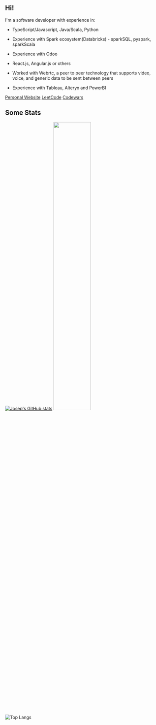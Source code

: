 ## Hi!

I'm a software developer with experience in:

- TypeScript/Javascript, Java/Scala, Python
- Experience with Spark ecosystem(Databricks) - sparkSQL, pyspark, sparkScala
- Experience with Odoo
- React.js, Angular.js or others

- Worked with Webrtc, a peer to peer technology that supports video, voice, and generic data to be sent between peers

- Experience with Tableau, Alteryx and PowerBI

[Personal Website](https://josepabellana.com) [LeetCode](https://leetcode.com/josepabellana/) [Codewars](https://www.codewars.com/users/josepabellana)

## Some Stats

[![Josep's GitHub stats](https://github-readme-stats.vercel.app/api?username=josepabellana)](https://github.com/josepabellana/github-readme-stats)
<a href="http://www.github.com/josepabellana"><img src="https://github-readme-streak-stats.herokuapp.com/?user=josepabellana&stroke=ffffff&background=1c1917&ring=1f6feb&fire=1f6feb&currStreakNum=ffffff&currStreakLabel=1f6feb&sideNums=ffffff&sideLabels=ffffff&dates=ffffff&hide_border=true" width="49%" /></a>
 
![Top Langs](https://github-readme-stats.vercel.app/api/top-langs/?username=josepabellana&theme=tokyonight)
